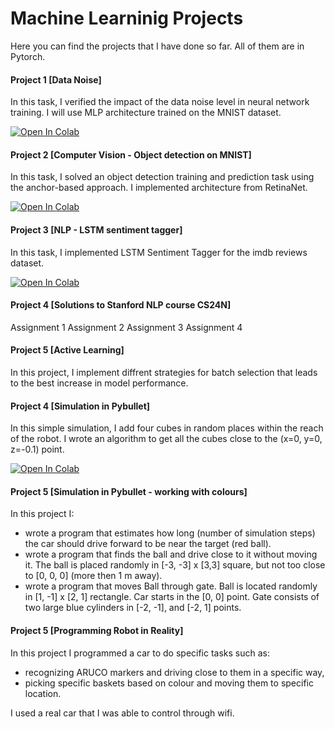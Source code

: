# Machine Learninig Projects


Here you can find the projects that I have done so far. All of them are in Pytorch. 


#### Project 1 [Data Noise]

In this task, I verified the impact of the data noise level in neural network training.
I will use MLP architecture trained on the MNIST dataset.

[![Open In Colab](https://colab.research.google.com/assets/colab-badge.svg)](https://colab.research.google.com/github/karolpustelnik/Machine_Learning_Projects/blob/main/Karol_Pustelnik_Homework_1_DNN-2.ipynb)



#### Project 2 [Computer Vision - Object detection on MNIST]

In this task, I solved an object detection training and prediction task using the anchor-based approach. I implemented architecture from RetinaNet.

[![Open In Colab](https://colab.research.google.com/assets/colab-badge.svg)](https://colab.research.google.com/github/karolpustelnik/Machine_Learning_Projects/blob/main/Karol_Pustelnik_Assignment_2_RetinaMNIST_with_rotations-2.ipynb)

#### Project 3 [NLP - LSTM sentiment tagger]

In this task, I implemented LSTM Sentiment Tagger for the imdb reviews dataset.

[![Open In Colab](https://colab.research.google.com/assets/colab-badge.svg)](https://colab.research.google.com/github/karolpustelnik/Machine_Learning_Projects/blob/main/Karol_Pustelnik_Homework_RNN_student_version_4.ipynb)


#### Project 4 [Solutions to Stanford NLP course CS24N]
Assignment 1
Assignment 2
Assignment 3
Assignment 4
#### Project 5 [Active Learning]

In this project, I implement diffrent strategies for batch selection that leads to the best increase in model performance.


#### Project 4 [Simulation in Pybullet]

In this simple simulation, I add four cubes in random places within the reach of the robot. I wrote an algorithm to get all the cubes close to the (x=0, y=0, z=-0.1) point.

[![Open In Colab](https://colab.research.google.com/assets/colab-badge.svg)](https://colab.research.google.com/github/mateuszwyszynski/python_basics/blob/main/week_1/week_1.ipynb)


#### Project 5 [Simulation in Pybullet - working with colours]
In this project I: 
- wrote a program that estimates how long (number of simulation steps) the car should drive forward to be near the target (red ball).
- wrote a program that finds the ball and drive close to it without moving it. The ball is placed randomly in [-3, -3] x [3,3] square, but not too close to [0, 0, 0] (more then 1 m away).
- wrote a program that moves Ball through gate. Ball is located randomly in [1, -1] x [2, 1] rectangle. Car starts in the [0, 0] point. Gate consists of two large blue cylinders in [-2, -1], and [-2, 1] points.

#### Project 5 [Programming Robot in Reality]

In this project I programmed a car to do specific tasks such as:
- recognizing ARUCO markers and driving close to them in a specific way,
- picking specific baskets based on colour and moving them to specific location.

I used a real car that I was able to control through wifi.









